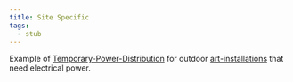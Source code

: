 ```yaml
---
title: Site Specific
tags:
  - stub
---
```


Example of [Temporary-Power-Distribution](../electronics/temporary-power-distribution.md) for outdoor [art-installations](../sculpture/art-installations.md) that need electrical power.
